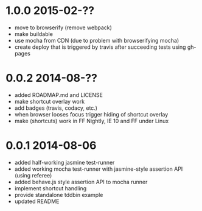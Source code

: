 1.0.0  2015-02-??
=================
- move to browserify (remove webpack)
- make buildable
- use mocha from CDN (due to problem with browserifying mocha)
- create deploy that is triggered by travis after succeeding tests using gh-pages

0.0.2  2014-08-??
=================
- added ROADMAP.md and LICENSE
- make shortcut overlay work
- add badges (travis, codacy, etc.)
- when browser looses focus trigger hiding of shortcut overlay
- make (shortcuts) work in FF Nightly, IE 10 and FF under Linux

0.0.1  2014-08-06
=================
- added half-working jasmine test-runner
- added working mocha test-runner with jasmine-style assertion API (using referee)
- added behave.js style assertion API to mocha runner
- implement shortcut handling
- provide standalone tddbin example
- updated README

